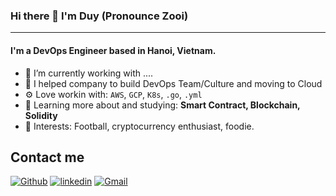 ### Hi there 👋 I'm Duy (Pronounce Zooi)

---

#### I'm a DevOps Engineer based in Hanoi, Vietnam.

- 🔭  I’m currently working with ....
- 🏢 I helped company to build DevOps Team/Culture and moving to Cloud
- ⚙️ Love workin with: `AWS`, `GCP`, `K8s`, `.go`, `.yml`
- 🌱 Learning more about and studying: **Smart Contract, Blockchain, Solidity**
- 💜 Interests: Football, cryptocurrency enthusiast, foodie.

## Contact me

[<img alt="Github" src="https://img.shields.io/badge/GitHub-%2312100E.svg?&style=for-the-badge&logo=Github&logoColor=white" />](https://github.com/duyvnguyen91) [<img alt="linkedin" src="https://img.shields.io/badge/linkedin-%230077B5.svg?&style=for-the-badge&logo=linkedin&logoColor=white" />](https://www.linkedin.com/in/duynguyenviet) [<img alt="Gmail" src="https://img.shields.io/badge/Gmail-D14836?style=for-the-badge&logo=gmail&logoColor=white" />](https://mail.google.com/mail/?view=cm&source=mailto&to=[duyvnguyen91@gmail.com]
)

<!--
**duyvnguyen91/duyvnguyen91** is a ✨ _special_ ✨ repository because its `README.md` (this file) appears on your GitHub profile.

Here are some ideas to get you started:

- 🔭 I’m currently working on ...
- 🌱 I’m currently learning ...
- 👯 I’m looking to collaborate on ...
- 🤔 I’m looking for help with ...
- 💬 Ask me about ...
- 📫 How to reach me: ...
- 😄 Pronouns: ...
- ⚡ Fun fact: ...
-->
